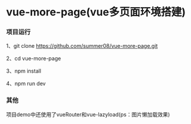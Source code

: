 # vue-more-page(vue多页面环境搭建)

### 项目运行    
1、git clone https://github.com/summer08/vue-more-page.git    

2、cd vue-more-page    

3、npm install    

4、npm run dev   


### 其他  

项目demo中还使用了vueRouter和vue-lazyload(ps：图片懒加载效果)
